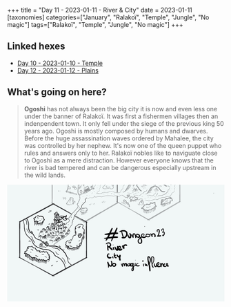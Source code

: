 +++
title = "Day 11 - 2023-01-11 - River & City"
date = 2023-01-11
[taxonomies]
categories=["January", "Ralakoï", "Temple", "Jungle", "No magic"]
tags=["Ralakoï", "Temple", "Jungle", "No magic"]
+++

## Linked hexes
- [Day 10 - 2023-01-10 - Temple](../day-10)
- [Day 12 - 2023-01-12 - Plains](../day-12)


## What's going on here?
> **Ogoshi** has not always been the big city it is now and even less one under the banner of Ralakoï. It was first a fishermen villages then an indenpendent town. It only fell under the siege of the previous king 50 years ago. Ogoshi is mostly composed by humans and dwarves. Before the huge assassination waves ordered by Mahalee, the city was controlled by her nephew. It's now one of the queen puppet who rules and answers only to her. Ralakoï nobles like to naviguate close to Ogoshi as a mere distraction. However everyone knows that the river is bad tempered and can be dangerous especially upstream in the wild lands.

![day11](../day11.jpeg)

